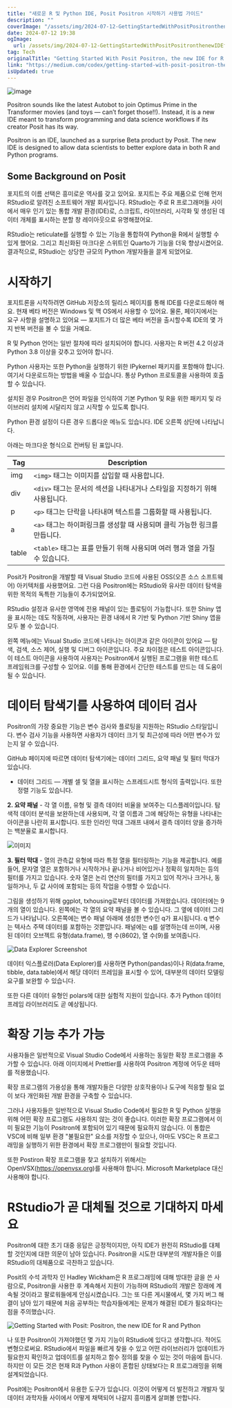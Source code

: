 ```yaml
---
title: "새로운 R 및 Python IDE, Posit Positron 시작하기 사용법 가이드"
description: ""
coverImage: "/assets/img/2024-07-12-GettingStartedWithPositPositronthenewIDEforRandPython_0.png"
date: 2024-07-12 19:38
ogImage:
  url: /assets/img/2024-07-12-GettingStartedWithPositPositronthenewIDEforRandPython_0.png
tag: Tech
originalTitle: "Getting Started With Posit Positron, the new IDE for R and Python"
link: "https://medium.com/codex/getting-started-with-posit-positron-the-new-ide-for-r-and-python-de1beab9c70d"
isUpdated: true
---
```


![image](/assets/img/2024-07-12-GettingStartedWithPositPositronthenewIDEforRandPython_0.png)

Positron sounds like the latest Autobot to join Optimus Prime in the Transformer movies (and toys — can’t forget those!!). Instead, it is a new IDE meant to transform programming and data science workflows if its creator Posit has its way.

Positron is an IDE, launched as a surprise Beta product by Posit. The new IDE is designed to allow data scientists to better explore data in both R and Python programs.

## Some Background on Posit

<!-- seedividend - 사각형 -->

<ins class="adsbygoogle"
     style="display:block"
     data-ad-client="ca-pub-4877378276818686"
     data-ad-slot="1898504329"
     data-ad-format="auto"
     data-full-width-responsive="true"></ins>

<script>
     (adsbygoogle = window.adsbygoogle || []).push({});
</script>

포지트의 이름 선택은 흥미로운 역사를 갖고 있어요. 포지트는 주요 제품으로 인해 먼저 RStudio로 알려진 소프트웨어 개발 회사입니다. RStudio는 주로 R 프로그래머들 사이에서 매우 인기 있는 통합 개발 환경(IDE)로, 스크립트, 라이브러리, 시각화 및 생성된 데이터 개체를 표시하는 분할 창 레이아웃으로 유명해졌어요.

RStudio는 reticulate를 실행할 수 있는 기능을 통합하여 Python을 R에서 실행할 수 있게 했어요. 그리고 최신화된 마크다운 스위트인 Quarto가 기능을 더욱 향상시켰어요. 결과적으로, RStudio는 상당한 규모의 Python 개발자들을 끌게 되었어요.

# 시작하기

포지트론을 시작하려면 GitHub 저장소의 릴리스 페이지를 통해 IDE를 다운로드해야 해요. 현재 베타 버전은 Windows 및 맥 OS에서 사용할 수 있어요. 물론, 페이지에서는 요구 사항을 설명하고 있어요 — 포지트가 더 많은 베타 버전을 출시할수록 IDE의 몇 가지 반복 버전을 볼 수 있을 거예요.

<!-- seedividend - 사각형 -->

<ins class="adsbygoogle"
     style="display:block"
     data-ad-client="ca-pub-4877378276818686"
     data-ad-slot="1898504329"
     data-ad-format="auto"
     data-full-width-responsive="true"></ins>

<script>
     (adsbygoogle = window.adsbygoogle || []).push({});
</script>

R 및 Python 언어는 일반 절차에 따라 설치되어야 합니다. 사용자는 R 버전 4.2 이상과 Python 3.8 이상을 갖추고 있어야 합니다.

Python 사용자는 또한 Python을 실행하기 위한 IPykernel 패키지를 포함해야 합니다. 여기서 다운로드하는 방법을 배울 수 있습니다. 통상 Python 프로토콜을 사용하여 호출할 수 있습니다.

설치된 경우 Positron은 언어 파일을 인식하여 기본 Python 및 R을 위한 패키지 및 라이브러리 설치에 시달리지 않고 시작할 수 있도록 합니다.

Python 환경 설정이 다른 경우 드롭다운 메뉴도 있습니다. IDE 오른쪽 상단에 나타납니다.

<!-- seedividend - 사각형 -->

<ins class="adsbygoogle"
     style="display:block"
     data-ad-client="ca-pub-4877378276818686"
     data-ad-slot="1898504329"
     data-ad-format="auto"
     data-full-width-responsive="true"></ins>

<script>
     (adsbygoogle = window.adsbygoogle || []).push({});
</script>

아래는 마크다운 형식으로 컨버팅 된 표입니다.

| Tag   | Description                                                                 |
| ----- | --------------------------------------------------------------------------- |
| img   | `<img>` 태그는 이미지를 삽입할 때 사용합니다.                               |
| div   | `<div>` 태그는 문서의 섹션을 나타내거나 스타일을 지정하기 위해 사용됩니다.  |
| p     | `<p>` 태그는 단락을 나타내며 텍스트를 그룹화할 때 사용됩니다.               |
| a     | `<a>` 태그는 하이퍼링크를 생성할 때 사용되며 클릭 가능한 링크를 만듭니다.   |
| table | `<table>` 태그는 표를 만들기 위해 사용되며 여러 행과 열을 가질 수 있습니다. |

<!-- seedividend - 사각형 -->

<ins class="adsbygoogle"
     style="display:block"
     data-ad-client="ca-pub-4877378276818686"
     data-ad-slot="1898504329"
     data-ad-format="auto"
     data-full-width-responsive="true"></ins>

<script>
     (adsbygoogle = window.adsbygoogle || []).push({});
</script>

Posit가 Positron을 개발할 때 Visual Studio 코드에 사용된 OSS(오픈 소스 소프트웨어) 아키텍처를 사용했어요. 그런 다음 Positron에는 RStudio와 유사한 데이터 탐색을 위한 목적의 독특한 기능들이 추가되었어요.

RStudio 설정과 유사한 영역에 전용 패널이 있는 플로팅이 가능합니다. 또한 Shiny 앱을 표시하는 데도 작동하며, 사용자는 환경 내에서 R 기반 및 Python 기반 Shiny 앱을 모두 볼 수 있습니다.

왼쪽 메뉴에는 Visual Studio 코드에 나타나는 아이콘과 같은 아이콘이 있어요 — 탐색, 검색, 소스 제어, 실행 및 디버그 아이콘입니다. 주요 차이점은 테스트 아이콘입니다. 이 테스트 아이콘을 사용하여 사용자는 Positron에서 실행된 프로그램을 위한 테스트 프레임워크를 구성할 수 있어요. 이를 통해 환경에서 간단한 테스트를 만드는 데 도움이 될 수 있습니다.

<!-- seedividend - 사각형 -->

<ins class="adsbygoogle"
     style="display:block"
     data-ad-client="ca-pub-4877378276818686"
     data-ad-slot="1898504329"
     data-ad-format="auto"
     data-full-width-responsive="true"></ins>

<script>
     (adsbygoogle = window.adsbygoogle || []).push({});
</script>

# 데이터 탐색기를 사용하여 데이터 검사

Positron의 가장 중요한 기능은 변수 검사와 플로팅을 지원하는 RStudio 스타일입니다. 변수 검사 기능을 사용하면 사용자가 데이터 크기 및 최근성에 따라 어떤 변수가 있는지 알 수 있습니다.

GitHub 페이지에 따르면 데이터 탐색기에는 데이터 그리드, 요약 패널 및 필터 막대가 있습니다.

- 데이터 그리드 — 개별 셀 및 열을 표시하는 스프레드시트 형식의 출력입니다. 또한 정렬 기능도 있습니다.

<!-- seedividend - 사각형 -->

<ins class="adsbygoogle"
     style="display:block"
     data-ad-client="ca-pub-4877378276818686"
     data-ad-slot="1898504329"
     data-ad-format="auto"
     data-full-width-responsive="true"></ins>

<script>
     (adsbygoogle = window.adsbygoogle || []).push({});
</script>

**2. 요약 패널** - 각 열 이름, 유형 및 결측 데이터 비율을 보여주는 디스플레이입니다. 탐색적 데이터 분석을 보완하는데 사용되며, 각 열 이름과 그에 해당하는 유형을 나타내는 아이콘을 나란히 표시합니다. 또한 인라인 막대 그래프 내에서 결측 데이터 양을 증가하는 백분율로 표시합니다.

![이미지](/assets/img/2024-07-12-GettingStartedWithPositPositronthenewIDEforRandPython_3.png)

**3. 필터 막대** - 열의 관측값 유형에 따라 특정 열을 필터링하는 기능을 제공합니다. 예를 들어, 문자열 열은 포함하거나 시작하거나 끝나거나 비어있거나 정확히 일치하는 등의 필터를 가지고 있습니다. 숫자 열은 논리 연산의 필터를 가지고 있어 작거나 크거나, 동일하거나, 두 값 사이에 포함되는 등의 작업을 수행할 수 있습니다.

그림을 생성하기 위해 ggplot, txhousing로부터 데이터를 가져왔습니다. 데이터에는 9개의 열이 있습니다. 왼쪽에는 각 열의 요약 패널을 볼 수 있습니다. 그 옆에 데이터 그리드가 나타납니다. 오른쪽에는 변수 패널 아래에 생성한 변수인 q가 표시됩니다. q 변수는 텍사스 주택 데이터를 포함하는 것뿐입니다. 패널에는 q를 설명하는데 쓰이며, 사용된 데이터 오브젝트 유형(data.frame), 행 수(8602), 열 수(9)를 보여줍니다.

<!-- seedividend - 사각형 -->

<ins class="adsbygoogle"
     style="display:block"
     data-ad-client="ca-pub-4877378276818686"
     data-ad-slot="1898504329"
     data-ad-format="auto"
     data-full-width-responsive="true"></ins>

<script>
     (adsbygoogle = window.adsbygoogle || []).push({});
</script>

![Data Explorer Screenshot](/assets/img/2024-07-12-GettingStartedWithPositPositronthenewIDEforRandPython_4.png)

데이터 익스플로러(Data Explorer)를 사용하면 Python(pandas)이나 R(data.frame, tibble, data.table)에서 해당 데이터 프레임을 표시할 수 있어, 대부분의 데이터 모델링 요구를 보완할 수 있습니다.

또한 다른 데이터 유형인 polars에 대한 실험적 지원이 있습니다. 추가 Python 데이터 프레임 라이브러리도 곧 예상됩니다.

# 확장 기능 추가 가능

<!-- seedividend - 사각형 -->

<ins class="adsbygoogle"
     style="display:block"
     data-ad-client="ca-pub-4877378276818686"
     data-ad-slot="1898504329"
     data-ad-format="auto"
     data-full-width-responsive="true"></ins>

<script>
     (adsbygoogle = window.adsbygoogle || []).push({});
</script>

사용자들은 일반적으로 Visual Studio Code에서 사용하는 동일한 확장 프로그램을 추가할 수 있습니다. 아래 이미지에서 Prettier를 사용하여 Positron 계정에 어두운 테마를 적용했습니다.

확장 프로그램의 가용성을 통해 개발자들은 다양한 상호작용이나 도구에 적응할 필요 없이 보다 개인화된 개발 환경을 구축할 수 있습니다.

그러나 사용자들은 일반적으로 Visual Studio Code에서 필요한 R 및 Python 실행을 위해 어떤 확장 프로그램도 사용하지 않는 것이 좋습니다. 이러한 확장 프로그램에서 이미 필요한 기능이 Positron에 포함되어 있기 때문에 필요하지 않습니다. 이 통합은 VSC에 비해 일부 환경 "불필요한" 요소를 저장할 수 있으나, 아마도 VSC는 R 프로그래밍을 실행하기 위한 환경에서 확장 프로그램만이 필요할 것입니다.

또한 Postiron 확장 프로그램을 찾고 설치하기 위해서는 OpenVSX(https://openvsx.org)를 사용해야 합니다. Microsoft Marketplace 대신 사용해야 합니다.

<!-- seedividend - 사각형 -->

<ins class="adsbygoogle"
     style="display:block"
     data-ad-client="ca-pub-4877378276818686"
     data-ad-slot="1898504329"
     data-ad-format="auto"
     data-full-width-responsive="true"></ins>

<script>
     (adsbygoogle = window.adsbygoogle || []).push({});
</script>

# RStudio가 곧 대체될 것으로 기대하지 마세요

Positron에 대한 초기 대중 응답은 긍정적이지만, 아직 IDE가 완전히 RStudio를 대체할 것인지에 대한 의문이 남아 있습니다. Positron을 시도한 대부분의 개발자들은 이를 RStudio의 대체품으로 극찬하고 있습니다.

Posit의 수석 과학자 인 Hadley Wickham은 R 프로그래밍에 대해 방대한 글을 쓴 사람으로, Positron을 사용한 후 계속해서 지원이 가능하며 RStudio의 개발은 장래에 계속될 것이라고 팔로워들에게 안심시켰습니다. 그는 또 다른 게시물에서, 몇 가지 버그 해결이 남아 있기 때문에 처음 공부하는 학습자들에게는 문제가 해결된 IDE가 필요하다는 점을 주의했습니다.

![Getting Started with Posit: Positron, the new IDE for R and Python](/assets/img/2024-07-12-GettingStartedWithPositPositronthenewIDEforRandPython_5.png)

<!-- seedividend - 사각형 -->

<ins class="adsbygoogle"
     style="display:block"
     data-ad-client="ca-pub-4877378276818686"
     data-ad-slot="1898504329"
     data-ad-format="auto"
     data-full-width-responsive="true"></ins>

<script>
     (adsbygoogle = window.adsbygoogle || []).push({});
</script>

나 또한 Positron이 가져야했던 몇 가지 기능이 RStudio에 있다고 생각합니다. 적어도 변형으로써요. RStudio에서 파일을 빠르게 찾을 수 있고 어떤 라이브러리가 업데이트가 필요한지 확인하고 업데이트를 설치하고 함수 정의를 찾을 수 있는 것이 마음에 듭니다. 하지만 이 모든 것은 현재 R과 Python 사용이 혼합된 상태보다는 R 프로그래밍을 위해 설계되었습니다.

Posit에는 Positron에서 유용한 도구가 있습니다. 이것이 어떻게 더 발전하고 개발자 및 데이터 과학자들 사이에서 어떻게 채택되어 나갈지 흥미롭게 살펴볼 만합니다.
